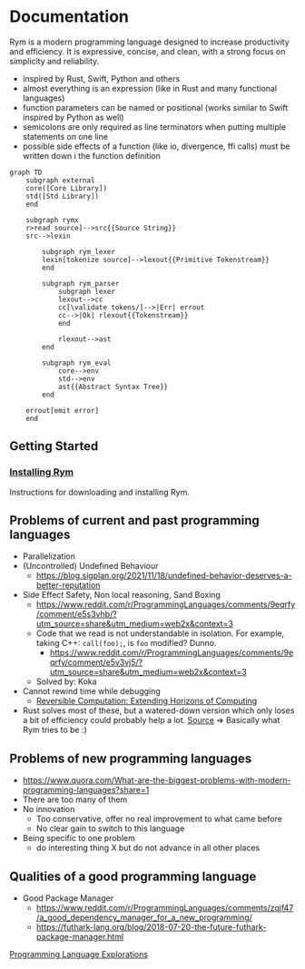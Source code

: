 # Documentation

Rym is a modern programming language designed to increase productivity and efficiency. It is expressive, concise, and clean, with a strong focus on simplicity and reliability.

- inspired by Rust, Swift, Python and others
- almost everything is an expression (like in Rust and many functional languages)
- function parameters can be named or positional (works similar to Swift inspired by Python as well)
- semicolons are only required as line terminators when putting multiple statements on one line
- possible side effects of a function (like io, divergence, ffi calls) must be written down i the function definition

<!-- Rym's flexible and modular type system enables you to build programs in a highly organized and scalable way. It is a compiled language that offers fast performance and the convenience of garbage collection, as well as the power of runtime reflection. Rym combines the speed and static typing of a compiled language with the ease and flexibility of a dynamically typed, interpreted language. Whether you are working on a large project or a small one, Rym's features make it a great choice for a wide range of programming tasks.

Rym is a new programming language that combines features from popular languages like Rust, Swift, and Python.
Its key features include the ability to use both named and positional function parameters, the requirement to explicitly specify any potential side effects of a function, semicolons are only required when multiple statements are on one line.
In addition, almost everything in Rym is an expression, allowing for concise and expressive code. Overall, Rym is a powerful and reliable language that is easy to use and understand. -->

```mermaid
graph TD
	subgraph external
	core([Core Library])
	std([Std Library])
	end

	subgraph rymx
	r>read source]-->src{{Source String}}
	src-->lexin

		subgraph rym_lexer
		lexin[tokenize source]-->lexout{{Primitive Tokenstream}}
		end

		subgraph rym_parser
			subgraph lexer
			lexout-->cc
			cc[\validate tokens/]-->|Err| errout
			cc-->|Ok| rlexout{{Tokenstream}}
			end

			rlexout-->ast
		end

		subgraph rym_eval
			core-->env
			std-->env
			ast{{Abstract Syntax Tree}}
		end

	errout[emit error]
	end
```

## Getting Started

### [Installing Rym](kshgjas)

Instructions for downloading and installing Rym.

## Problems of current and past programming languages

- Parallelization
- (Uncontrolled) Undefined Behaviour
  - https://blog.sigplan.org/2021/11/18/undefined-behavior-deserves-a-better-reputation
- Side Effect Safety, Non local reasoning, Sand Boxing
  - https://www.reddit.com/r/ProgrammingLanguages/comments/9eqrfy/comment/e5s3vhb/?utm_source=share&utm_medium=web2x&context=3
  - Code that we read is not understandable in isolation. For example, taking C++: `call(foo);`, is `foo` modified? Dunno.
    - https://www.reddit.com/r/ProgrammingLanguages/comments/9eqrfy/comment/e5v3vj5/?utm_source=share&utm_medium=web2x&context=3
  - Solved by: Koka
- Cannot rewind time while debugging
  - [Reversible Computation: Extending Horizons of Computing](https://link.springer.com/content/pdf/10.1007/978-3-030-47361-7.pdf)
- Rust solves most of these, but a watered-down version which only loses a bit of efficiency could probably help a lot. [Source](https://www.reddit.com/r/ProgrammingLanguages/comments/9eqrfy/comment/e5v3vj5/?utm_source=share&utm_medium=web2x&context=3) => Basically what Rym tries to be :)

## Problems of new programming languages

- https://www.quora.com/What-are-the-biggest-problems-with-modern-programming-languages?share=1
- There are too many of them
- No innovation
  - Too conservative, offer no real improvement to what came before
  - No clear gain to switch to this language
- Being specific to one problem
  - do interesting thing X but do not advance in all other places

## Qualities of a good programming language

- Good Package Manager
  - https://www.reddit.com/r/ProgrammingLanguages/comments/zqjf47/a_good_dependency_manager_for_a_new_programming/
  - https://futhark-lang.org/blog/2018-07-20-the-future-futhark-package-manager.html

[Programming Language Explorations](https://rtoal.github.io/ple)
